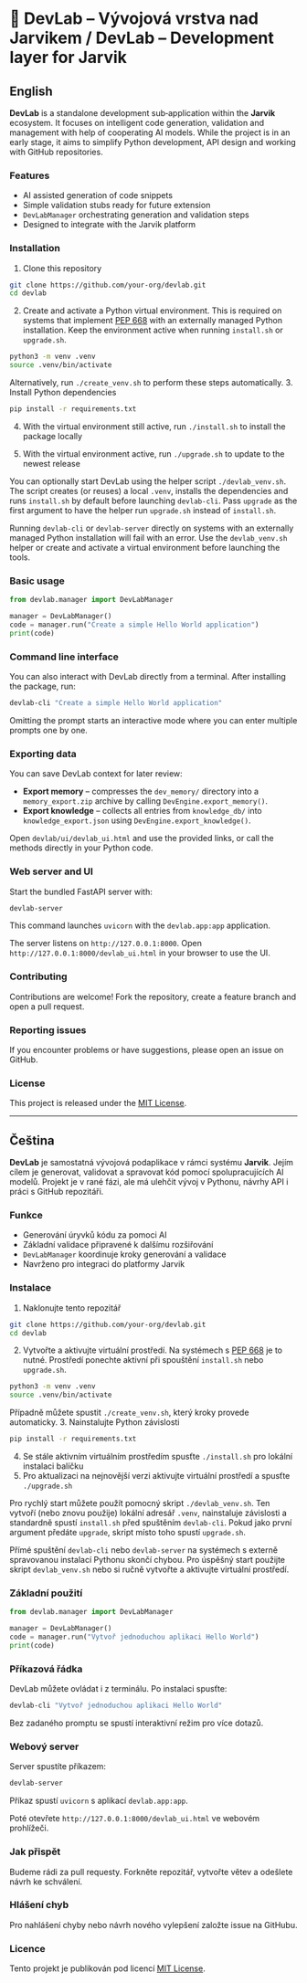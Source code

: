 # 🧠 DevLab – Vývojová vrstva nad Jarvikem / DevLab – Development layer for Jarvik

## English

**DevLab** is a standalone development sub‑application within the **Jarvik** ecosystem. It focuses on intelligent code generation, validation and management with help of cooperating AI models. While the project is in an early stage, it aims to simplify Python development, API design and working with GitHub repositories.

### Features
- AI assisted generation of code snippets
- Simple validation stubs ready for future extension
- `DevLabManager` orchestrating generation and validation steps
- Designed to integrate with the Jarvik platform

### Installation
1. Clone this repository
```bash
git clone https://github.com/your-org/devlab.git
cd devlab
```
2. Create and activate a Python virtual environment. This is required on systems
   that implement [PEP 668](https://peps.python.org/pep-0668/) with an
   externally managed Python installation. Keep the environment active when
   running `install.sh` or `upgrade.sh`.
```bash
python3 -m venv .venv
source .venv/bin/activate
```
Alternatively, run `./create_venv.sh` to perform these steps automatically.
3. Install Python dependencies
```bash
pip install -r requirements.txt
```
4. With the virtual environment still active, run `./install.sh` to install the
   package locally

5. With the virtual environment active, run `./upgrade.sh` to update to the newest release

You can optionally start DevLab using the helper script `./devlab_venv.sh`. The
script creates (or reuses) a local `.venv`, installs the dependencies and runs
`install.sh` by default before launching `devlab-cli`. Pass `upgrade` as the
first argument to have the helper run `upgrade.sh` instead of `install.sh`.

Running `devlab-cli` or `devlab-server` directly on systems with an externally
managed Python installation will fail with an error. Use the `devlab_venv.sh`
helper or create and activate a virtual environment before launching the tools.

### Basic usage
```python
from devlab.manager import DevLabManager

manager = DevLabManager()
code = manager.run("Create a simple Hello World application")
print(code)
```

### Command line interface
You can also interact with DevLab directly from a terminal. After installing the
package, run:

```bash
devlab-cli "Create a simple Hello World application"
```

Omitting the prompt starts an interactive mode where you can enter multiple
prompts one by one.

### Exporting data
You can save DevLab context for later review:

* **Export memory** – compresses the `dev_memory/` directory into a `memory_export.zip` archive by calling `DevEngine.export_memory()`.
* **Export knowledge** – collects all entries from `knowledge_db/` into `knowledge_export.json` using `DevEngine.export_knowledge()`.

Open `devlab/ui/devlab_ui.html` and use the provided links, or call the methods directly in your Python code.

### Web server and UI
Start the bundled FastAPI server with:

```bash
devlab-server
```
This command launches `uvicorn` with the ``devlab.app:app`` application.

The server listens on `http://127.0.0.1:8000`. Open
`http://127.0.0.1:8000/devlab_ui.html` in your browser to use the UI.

### Contributing
Contributions are welcome! Fork the repository, create a feature branch and open a pull request.

### Reporting issues
If you encounter problems or have suggestions, please open an issue on GitHub.

### License
This project is released under the [MIT License](LICENSE).

---

## Čeština

**DevLab** je samostatná vývojová podaplikace v rámci systému **Jarvik**. Jejím cílem je generovat, validovat a spravovat kód pomocí spolupracujících AI modelů. Projekt je v rané fázi, ale má ulehčit vývoj v Pythonu, návrhy API i práci s GitHub repozitáři.

### Funkce
- Generování úryvků kódu za pomoci AI
- Základní validace připravené k dalšímu rozšiřování
- `DevLabManager` koordinuje kroky generování a validace
- Navrženo pro integraci do platformy Jarvik

### Instalace
1. Naklonujte tento repozitář
```bash
git clone https://github.com/your-org/devlab.git
cd devlab
```
2. Vytvořte a aktivujte virtuální prostředí. Na systémech s
   [PEP 668](https://peps.python.org/pep-0668/) je to nutné. Prostředí
   ponechte aktivní při spouštění `install.sh` nebo `upgrade.sh`.
```bash
python3 -m venv .venv
source .venv/bin/activate
```
Případně můžete spustit `./create_venv.sh`, který kroky provede automaticky.
3. Nainstalujte Python závislosti
```bash
pip install -r requirements.txt
```
4. Se stále aktivním virtuálním prostředím spusťte `./install.sh` pro lokální
   instalaci balíčku
5. Pro aktualizaci na nejnovější verzi aktivujte virtuální prostředí a
   spusťte `./upgrade.sh`

Pro rychlý start můžete použít pomocný skript `./devlab_venv.sh`. Ten
vytvoří (nebo znovu použije) lokální adresář `.venv`, nainstaluje závislosti a
standardně spustí `install.sh` před spuštěním `devlab-cli`. Pokud jako první
argument předáte `upgrade`, skript místo toho spustí `upgrade.sh`.

Přímé spuštění `devlab-cli` nebo `devlab-server` na systémech s externě
spravovanou instalací Pythonu skončí chybou. Pro úspěšný start použijte
skript `devlab_venv.sh` nebo si ručně vytvořte a aktivujte virtuální
prostředí.

### Základní použití
```python
from devlab.manager import DevLabManager

manager = DevLabManager()
code = manager.run("Vytvoř jednoduchou aplikaci Hello World")
print(code)
```

### Příkazová řádka
DevLab můžete ovládat i z terminálu. Po instalaci spusťte:

```bash
devlab-cli "Vytvoř jednoduchou aplikaci Hello World"
```

Bez zadaného promptu se spustí interaktivní režim pro více dotazů.

### Webový server
Server spustíte příkazem:

```bash
devlab-server
```
Příkaz spustí `uvicorn` s aplikací ``devlab.app:app``.

Poté otevřete `http://127.0.0.1:8000/devlab_ui.html` ve webovém prohlížeči.

### Jak přispět
Budeme rádi za pull requesty. Forkněte repozitář, vytvořte větev a odešlete návrh ke schválení.

### Hlášení chyb
Pro nahlášení chyby nebo návrh nového vylepšení založte issue na GitHubu.

### Licence
Tento projekt je publikován pod licencí [MIT License](LICENSE).

